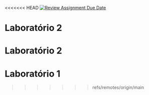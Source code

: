 <<<<<<< HEAD
[![Review Assignment Due Date](https://classroom.github.com/assets/deadline-readme-button-24ddc0f5d75046c5622901739e7c5dd533143b0c8e959d652212380cedb1ea36.svg)](https://classroom.github.com/a/FdUA9AFd)
# Laboratório 2
Laboratório 2
=======
# Laboratório 1
>>>>>>> refs/remotes/origin/main
